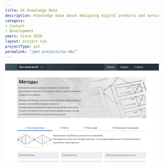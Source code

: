 ```yaml
---
title: UX Knowledge Base
description: Knowledge base about designing digital products and services 
category:
- Content
- Development
years: Since 2018
layout: project.njk
projectType: pet
permalink: "/pet-projects/ux-kb/"
---
```



![image 1.jpg](images/image_1.jpg)